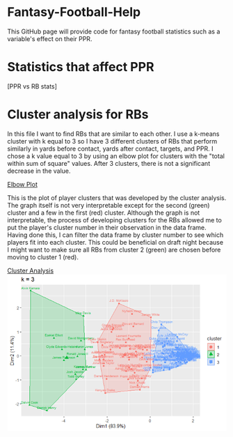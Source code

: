 # Fantasy-Football-Help

This GitHub page will provide code for fantasy football statistics such as a variable's effect on their PPR.

# Statistics that affect PPR
[PPR vs RB stats]

# Cluster analysis for RBs

In this file I want to find RBs that are similar to each other. I use a k-means cluster with k equal to 3 so I have 3 different clusters of RBs that perform similarly in yards before contact, yards after contact, targets, and PPR. I chose a k value equal to 3 by using an elbow plot for clusters with the "total within sum of square" values. After 3 clusters, there is not a significant decrease in the value.

[Elbow Plot](https://github.com/mattflaherty97/Fantasy-Football-Help/blob/main/cluster_analysis_files/figure-gfm/unnamed-chunk-4-1.png)

This is the plot of player clusters that was developed by the cluster analysis. The graph itself is not very interpretable except for the second (green) cluster and a few in the first (red) cluster. Although the graph is not interpretable, the process of developing clusters for the RBs allowed me to put the player's cluster number in their observation in the data frame. Having done this, I can filter the data frame by cluster number to see which players fit into each cluster. This could be beneficial on draft night because I might want to make sure all RBs from cluster 2 (green) are chosen before moving to cluster 1 (red).

[Cluster Analysis](https://github.com/mattflaherty97/Fantasy-Football-Help/blob/main/cluster_analysis_files/figure-gfm/unnamed-chunk-5-1.png)
![Cluster Analysis](https://github.com/mattflaherty97/Fantasy-Football-Help/blob/main/cluster_analysis_files/figure-gfm/unnamed-chunk-5-1.png)
